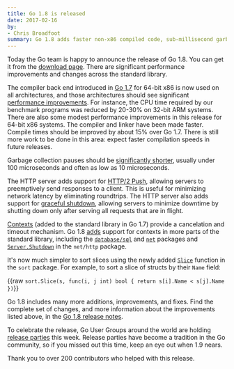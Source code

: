 ```yaml
---
title: Go 1.8 is released
date: 2017-02-16
by:
- Chris Broadfoot
summary: Go 1.8 adds faster non-x86 compiled code, sub-millisecond garbage collection pauses, HTTP/2 push, and more.
---
```



Today the Go team is happy to announce the release of Go 1.8.
You can get it from the [download page](/dl/).
There are significant performance improvements and changes across the standard library.

The compiler back end introduced in [Go 1.7](https://blog.golang.org/go1.7) for 64-bit x86 is now used
on all architectures, and those architectures should see significant [performance improvements](/doc/go1.8#compiler).
For instance, the CPU time required by our benchmark programs was reduced by 20-30% on 32-bit ARM systems.
There are also some modest performance improvements in this release for 64-bit x86 systems.
The compiler and linker have been made faster.
Compile times should be improved by about 15% over Go 1.7.
There is still more work to be done in this area: expect faster compilation speeds in future releases.

Garbage collection pauses should be [significantly shorter](/doc/go1.8#gc),
usually under 100 microseconds and often as low as 10 microseconds.

The HTTP server adds support for [HTTP/2 Push](/doc/go1.8#h2push),
allowing servers to preemptively send responses to a client.
This is useful for minimizing network latency by eliminating roundtrips.
The HTTP server also adds support for [graceful shutdown](/doc/go1.8#http_shutdown),
allowing servers to minimize downtime by shutting down only after serving all requests that are in flight.

[Contexts](/pkg/context/) (added to the standard library in Go 1.7)
provide a cancelation and timeout mechanism.
Go 1.8 [adds](/doc/go1.8#more_context) support for contexts in more parts of the standard library,
including the [`database/sql`](/pkg/database/sql) and [`net`](/pkg/net) packages
and [`Server.Shutdown`](http://beta.golang.org/pkg/net/http/#Server.Shutdown) in the `net/http` package.

It's now much simpler to sort slices using the newly added [`Slice`](/pkg/sort/#Slice)
function in the `sort` package. For example, to sort a slice of structs by their `Name` field:

{{raw `
	sort.Slice(s, func(i, j int) bool { return s[i].Name < s[j].Name })
`}}

Go 1.8 includes many more additions, improvements, and fixes.
Find the complete set of changes, and more information about the improvements listed above, in the
[Go 1.8 release notes](/doc/go1.8.html).

To celebrate the release, Go User Groups around the world are holding [release parties](https://github.com/golang/go/wiki/Go-1.8-release-party) this week.
Release parties have become a tradition in the Go community, so if you missed out this time, keep an eye out when 1.9 nears.

Thank you to over 200 contributors who helped with this release.
